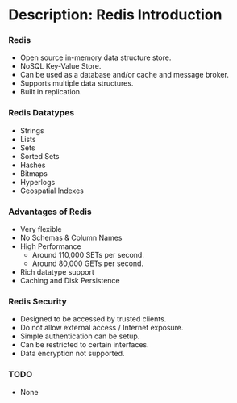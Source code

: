 # Description: Redis Introduction

### Redis
* Open source in-memory data structure store.
* NoSQL Key-Value Store.
* Can be used as a database and/or cache and message broker.
* Supports multiple data structures.
* Built in replication.

### Redis Datatypes
* Strings
* Lists
* Sets
* Sorted Sets
* Hashes
* Bitmaps
* Hyperlogs
* Geospatial Indexes

### Advantages of Redis
* Very flexible
* No Schemas & Column Names
* High Performance
    - Around 110,000 SETs per second.
    - Around  80,000 GETs per second.
* Rich datatype support
* Caching and Disk Persistence

### Redis Security
* Designed to be accessed by trusted clients.
* Do not allow external access / Internet exposure.
* Simple authentication can be setup.
* Can be restricted to certain interfaces.
* Data encryption not supported.

### TODO
* None
